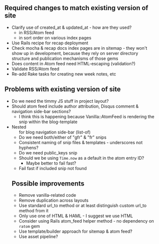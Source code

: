 ## Required changes to match existing version of site

* Clarify use of created_at & updated_at - how are they used?
  * in RSS/Atom feed
  * in sort order on various index pages
* Use Rails recipe for recap deployment
* Check mocha & recap docs index pages are in sitemap - they won't show up in development, because they rely on server directory structure and publication mechanisms of those gems
* Does content in Atom feed need HTML-escaping (validation?)
* Validate RSS/Atom feed
* Re-add Rake tasks for creating new week notes, etc

## Problems with existing version of site

* Do we need the timmy JS stuff in project layout?
* Should atom feed include author attribution, Disqus comment & navigation side-bar sections?
  * I think this is happening because Vanilla::AtomFeed is rendering the
    snip within the blog-template
* Nested <ul> for blog navigation side-bar (list-of)
* Do we need both/either of "gfr" & "fr" snips
* Consistent naming of snip files & templates - underscores not hyphens?
* Do we need public_keys snip
* Should we be using `Time.now` as a default in the atom entry ID?
  * Maybe better to fail fast?
* Fail fast if included snip not found

## Possible improvements

* Remove vanilla-related code
* Remove duplication across layouts
* Use standard url_to method or at least distinguish custom url_to method from it
* Only use one of HTML & HAML - I suggest we use HTML
* Consider using Rails atom_feed helper method - no dependency on `ratom` gem
* Use template/builder approach for sitemap & atom feed?
* Use asset pipeline?
